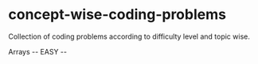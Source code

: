 # concept-wise-coding-problems

Collection of coding problems according to difficulty level and topic wise.

Arrays -- EASY -- 

